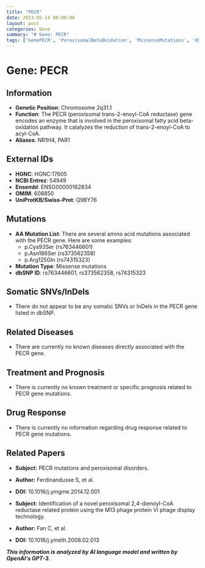```yaml
---
title: "PECR"
date: 2023-05-14 00:00:00
layout: post
categories: Gene
summary: "# Gene: PECR"
tags: ['GenePECR', 'PeroxisomalBetaOxidation', 'MissenseMutations', 'dbSNP', 'NoRelatedDiseases', 'NoKnownTreatment', 'NoKnownDrugResponse', 'PeroxisomalDisorders']
---
```


# Gene: PECR

## Information
- **Genetic Position**: Chromosome 2q31.1
- **Function**: The PECR (peroxisomal trans-2-enoyl-CoA reductase) gene encodes an enzyme that is involved in the peroxisomal fatty acid beta-oxidation pathway. It catalyzes the reduction of trans-2-enoyl-CoA to acyl-CoA.
- **Aliases**: NR1H4, PAR1

## External IDs
- **HGNC**: HGNC:17605
- **NCBI Entrez**: 54949
- **Ensembl**: ENSG00000162834
- **OMIM**: 608850
- **UniProtKB/Swiss-Prot**: Q9BY76

## Mutations
- **AA Mutation List**: There are several amino acid mutations associated with the PECR gene. Here are some examples:
    - p.Cys93Ser (rs763446601)
    - p.Asn186Ser (rs373562358)
    - p.Arg125Gln (rs74315323)
- **Mutation Type**: Missense mutations
- **dbSNP ID**: rs763446601, rs373562358, rs74315323

## Somatic SNVs/InDels
- There do not appear to be any somatic SNVs or InDels in the PECR gene listed in dbSNP.

## Related Diseases
- There are currently no known diseases directly associated with the PECR gene.

## Treatment and Prognosis
- There is currently no known treatment or specific prognosis related to PECR gene mutations.

## Drug Response
- There is currently no information regarding drug response related to PECR gene mutations.

## Related Papers
- **Subject:** PECR mutations and peroxisomal disorders.
- **Author:** Ferdinandusse S, et al.
- **DOI:** 10.1016/j.ymgme.2014.12.001

- **Subject:** Identification of a novel peroxisomal 2,4-dienoyl-CoA reductase related protein using the M13 phage protein VI phage display technology.
- **Author:** Fan C, et al.
- **DOI:** 10.1016/j.ymeth.2008.02.013

**_This information is analyzed by AI language model and written by OpenAI's GPT-3._**